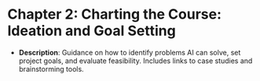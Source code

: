 # Chapter 2: Charting the Course: Ideation and Goal Setting

- **Description**: Guidance on how to identify problems AI can solve, set project goals, and evaluate feasibility. Includes links to case studies and brainstorming tools.
